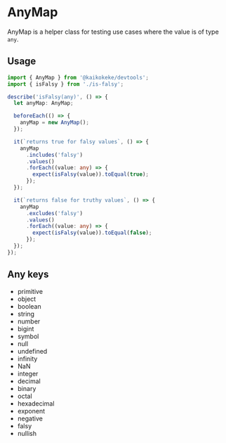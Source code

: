 # AnyMap

AnyMap is a helper class for testing use cases where the value is of type `any`.

## Usage

```ts
import { AnyMap } from '@kaikokeke/devtools';
import { isFalsy } from './is-falsy';

describe('isFalsy(any)', () => {
  let anyMap: AnyMap;

  beforeEach(() => {
    anyMap = new AnyMap();
  });

  it(`returns true for falsy values`, () => {
    anyMap
      .includes('falsy')
      .values()
      .forEach((value: any) => {
        expect(isFalsy(value)).toEqual(true);
      });
  });

  it(`returns false for truthy values`, () => {
    anyMap
      .excludes('falsy')
      .values()
      .forEach((value: any) => {
        expect(isFalsy(value)).toEqual(false);
      });
  });
});
```

## Any keys

- primitive
- object
- boolean
- string
- number
- bigint
- symbol
- null
- undefined
- infinity
- NaN
- integer
- decimal
- binary
- octal
- hexadecimal
- exponent
- negative
- falsy
- nullish
